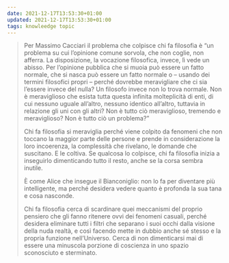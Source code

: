 ```yaml
---
date: 2021-12-17T13:53:30+01:00
updated: 2021-12-17T13:53:30+01:00
tags: knowleedge topic
---
```

> Per Massimo Cacciari il problema che colpisce chi fa filosofia è <q>un problema su cui l’opinione comune sorvola, che non coglie, non afferra. La disposizione, la vocazione filosofica, invece, lì vede un abisso. Per l’opinione pubblica che si muoia può essere un fatto normale, che si nasca può essere un fatto normale o – usando dei termini filosofici propri – perché dovrebbe meravigliare che ci sia l’essere invece del nulla? Un filosofo invece non lo trova normale. Non è meraviglioso che esista tutta questa infinita molteplicità di enti, di cui nessuno uguale all’altro, nessuno identico all’altro, tuttavia in relazione gli uni con gli altri? Non è tutto ciò meraviglioso, tremendo e meraviglioso? Non è tutto ciò un problema?</q>
>
>Chi fa filosofia si meraviglia perché viene colpito da fenomeni che non toccano la maggior parte delle persone e prende in considerazione la loro incoerenza, la complessità che rivelano, le domande che suscitano. E le coltiva. Se qualcosa lo colpisce, chi fa filosofia inizia a inseguirlo dimenticando tutto il resto, anche se la corsa sembra inutile.
>
> È come Alice che insegue il Bianconiglio: non lo fa per diventare più intelligente, ma perché desidera vedere quanto è profonda la sua tana e cosa nasconde.
>
> Chi fa filosofia cerca di scardinare quei meccanismi del proprio pensiero che gli fanno ritenere ovvi dei fenomeni casuali, perché desidera eliminare tutti i filtri che separano i suoi occhi dalla visione della nuda realtà, e così facendo mette in dubbio anche sé stesso e la propria funzione nell’Universo. Cerca di non dimenticarsi mai di essere una minuscola porzione di coscienza in uno spazio sconosciuto e sterminato.